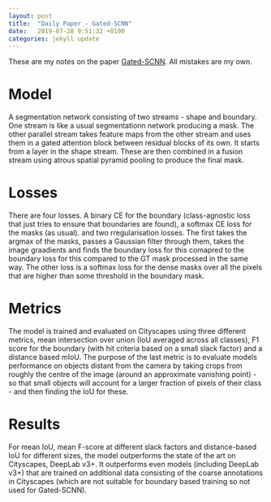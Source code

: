 ```yaml
---
layout: post
title:  "Daily Paper - Gated-SCNN"
date:   2019-07-28 9:51:32 +0100
categories: jekyll update
---
```


These are my notes on the paper [Gated-SCNN](https://arxiv.org/abs/1907.05740). All mistakes are my own. 

# Model 
A segmentation network consisting of two streams - shape and boundary. One stream is like a usual segmentationn network producing a mask. The other parallel stream takes feature maps from the other stream and uses them in a gated attention block between residual blocks of its own. It starts from a layer in the shape stream. These are then combined in a fusion stream using atrous spatial pyramid pooling to produce the final mask.  

# Losses 
There are four losses. A binary CE for the boundary (class-agnostic loss that just tries to ensure that boundaries are found), a softmax CE loss for the masks (as usual). and two rregularisation losses. The first takes the argmax of the masks, passes a Gaussian filter through them, takes the image graadients and finds the boundary loss for this comapred to the boundary loss for this compared to the GT mask processed in the same way. The other loss is a softmax loss for the dense masks over all the pixels that are higher than some threshold in the boundary mask.

# Metrics
The model is trained and evaluated on Cityscapes using three different metrics, mean intersection over union (IoU averaged across all classes), F1 score for the boundary (with hit criteria based on a small slack factor) and a distance based mIoU. The purpose of the last metric is to evaluate models performance on objects distant from the camera by taking crops from roughly the centre of the image (around an approximate vanishing point) - so that  small objects will account for a larger fraction of pixels of their class - and then finding the IoU for these. 

# Results
For mean IoU, mean F-score at different slack factors and distance-based IoU for different sizes, the model outperforms the state of the art on Cityscapes, DeepLab v3+. It outperforms even models (including DeepLab v3+) that are trained on additional data consisting of the coarse annotations in Cityscapes (which are not suitable for boundary based training so not used for Gated-SCNN). 




